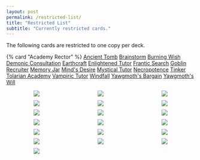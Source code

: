 ```yaml
---
layout: post
permalink: /restricted-list/
title: "Restricted List"
subtitle: "Currently restricted cards."
---
```


<style>
    #restricted-images {
        display: grid;
        grid-template-columns: repeat(3, 1fr);
        grid-column-gap: 1vw;
        grid-row-gap: 1vw;
        justify-items: center;
    }

    @media all and (max-width: 699px) {
        #restricted-images {
            grid-template-columns: repeat(2, 1fr);
        }
    }


</style>

<p>The following cards are restricted to one copy per deck.

<p id="restricted-list">
    {% card "Academy Rector" %}
    <a href="https://scryfall.com/card/tmp/315/ancient-tomb">Ancient Tomb</a>
    <a href="https://scryfall.com/card/mmq/61/brainstorm">Brainstorm</a>
    <a href="https://scryfall.com/card/jud/83/burning-wish">Burning Wish</a>
    <a href="https://scryfall.com/card/ice/121/demonic-consultation">Demonic Consultation</a>
    <a href="https://scryfall.com/card/tmp/222/earthcraft">Earthcraft</a>
    <a href="https://scryfall.com/card/mir/14/enlightened-tutor">Enlightened Tutor</a>
    <a href="https://scryfall.com/card/ulg/32/frantic-search">Frantic Search</a>
    <a href="https://scryfall.com/card/vis/80/goblin-recruiter">Goblin Recruiter</a>
    <a href="https://scryfall.com/card/ulg/129/memory-jar">Memory Jar</a>
    <a href="https://scryfall.com/card/scg/41/minds-desire">Mind's Desire</a>
    <a href="https://scryfall.com/card/mir/80/mystical-tutor">Mystical Tutor</a>
    <a href="https://scryfall.com/card/ice/154/necropotence">Necropotence</a>
    <a href="https://scryfall.com/card/ulg/45/tinker">Tinker</a>
    <a href="https://scryfall.com/card/usg/330/tolarian-academy">Tolarian Academy</a>
    <a href="https://scryfall.com/card/vis/72/vampiric-tutor">Vampiric Tutor</a>
    <a href="https://scryfall.com/card/usg/111/windfall">Windfall</a>
    <a href="https://scryfall.com/card/uds/75/yawgmoths-bargain">Yawgmoth's Bargain</a>
    <a href="https://scryfall.com/card/usg/171/yawgmoths-will">Yawgmoth's Will</a>
</p>

<div id="restricted-images">
    <img src="https://img.scryfall.com/cards/normal/en/uds/1.jpg">
    <img src="https://img.scryfall.com/cards/normal/en/tmp/315.jpg">
    <img src="https://img.scryfall.com/cards/normal/en/mmq/61.jpg">
    <img src="https://img.scryfall.com/cards/normal/en/jud/83.jpg">
    <img src="https://img.scryfall.com/cards/normal/en/ice/121.jpg">
    <img src="https://img.scryfall.com/cards/normal/en/tmp/222.jpg">
    <img src="https://img.scryfall.com/cards/normal/en/mir/14.jpg">
    <img src="https://img.scryfall.com/cards/normal/en/ulg/32.jpg">
    <img src="https://img.scryfall.com/cards/normal/en/vis/80.jpg">
    <img src="https://img.scryfall.com/cards/normal/en/ulg/129.jpg">
    <img src="https://img.scryfall.com/cards/normal/en/scg/41.jpg">
    <img src="https://img.scryfall.com/cards/normal/en/mir/80.jpg">
    <img src="https://img.scryfall.com/cards/normal/en/ice/154.jpg">
    <img src="https://img.scryfall.com/cards/normal/en/ulg/45.jpg">
    <img src="https://img.scryfall.com/cards/normal/en/usg/330.jpg">
    <img src="https://img.scryfall.com/cards/normal/en/vis/72.jpg">
    <img src="https://img.scryfall.com/cards/normal/en/usg/111.jpg">
    <img src="https://img.scryfall.com/cards/normal/en/uds/75.jpg">
    <img src="https://img.scryfall.com/cards/normal/en/usg/171.jpg">
</div>
